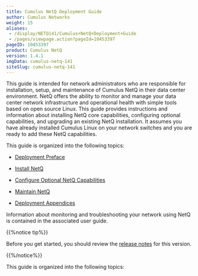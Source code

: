 ```yaml
---
title: Cumulus NetQ Deployment Guide
author: Cumulus Networks
weight: 15
aliases:
 - /display/NETQ141/Cumulus+NetQ+Deployment+Guide
 - /pages/viewpage.action?pageId=10453397
pageID: 10453397
product: Cumulus NetQ
version: 1.4.1
imgData: cumulus-netq-141
siteSlug: cumulus-netq-141
---
```

This guide is intended for network administrators who are responsible
for installation, setup, and maintenance of Cumulus NetQ in their data
center environment. NetQ offers the ability to monitor and manage your
data center network infrastructure and operational health with simple
tools based on open source Linux. This guide provides instructions and
information about installing NetQ core capabilities, configuring
optional capabilities, and upgrading an existing NetQ installation. It
assumes you have already installed Cumulus Linux on your network
switches and you are ready to add these NetQ capabilities.

This guide is organized into the following topics:

  - [Deployment
    Preface](/version/cumulus-netq-141/Cumulus-NetQ-Deployment-Guide/Deployment-Preface)

  - [Install
    NetQ](/version/cumulus-netq-141/Cumulus-NetQ-Deployment-Guide/Install-NetQ)

  - [Configure Optional NetQ
    Capabilities](/version/cumulus-netq-141/Cumulus-NetQ-Deployment-Guide/Configure-Optional-NetQ-Capabilities)

  - [Maintain
    NetQ](/version/cumulus-netq-141/Cumulus-NetQ-Deployment-Guide/Maintain-NetQ)

  - [Deployment
    Appendices](/version/cumulus-netq-141/Cumulus-NetQ-Deployment-Guide/Deployment-Appendices)

Information about monitoring and troubleshooting your network using NetQ
is contained in the associated user guide.

{{%notice tip%}}

Before you get started, you should review the [release
notes](https://support.cumulusnetworks.com/hc/en-us/articles/360005898274)
for this version.

{{%/notice%}}

This guide is organized into the following topics:

<article id="html-search-results" class="ht-content" style="display: none;">

</article>

<footer id="ht-footer">

</footer>
